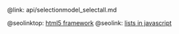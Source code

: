 @link: api/selectionmodel_selectall.md

@seolinktop: [html5 framework](https://webix.com)
@seolink: [lists in javascript](https://webix.com/widget/list/)